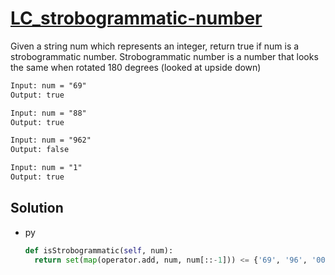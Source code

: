 # [LC_strobogrammatic-number](https://leetcode.com/problems/strobogrammatic-number)

Given a string num which represents an integer, return true if num is a strobogrammatic number.
Strobogrammatic number is a number that looks the same when rotated 180 degrees (looked at upside down)

```txt
Input: num = "69"
Output: true

Input: num = "88"
Output: true

Input: num = "962"
Output: false

Input: num = "1"
Output: true
```

## Solution

* py

  ```py
  def isStrobogrammatic(self, num):
    return set(map(operator.add, num, num[::-1])) <= {'69', '96', '00', '11', '88'}
  ```
